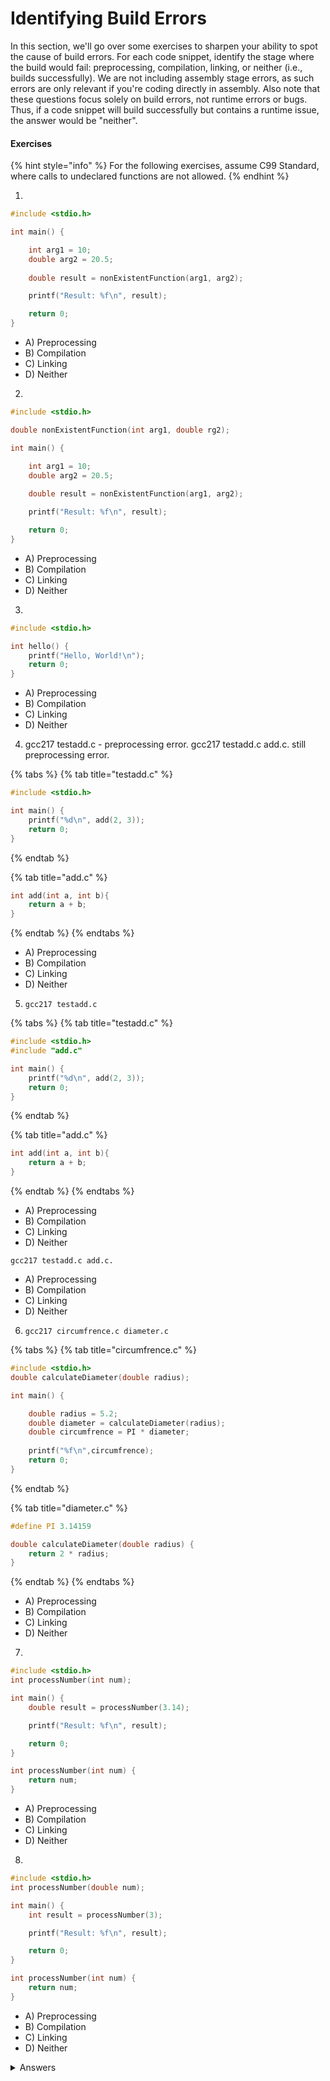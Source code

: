 # Identifying Build Errors

In this section, we'll go over some exercises to sharpen your ability to spot the cause of build errors. For each code snippet, identify the stage where the build would fail: preprocessing, compilation, linking, or neither (i.e., builds successfully). We are not including assembly stage errors, as such errors are only relevant if you're coding directly in assembly. Also note that these questions focus solely on build errors, not runtime errors or bugs. Thus, if a code snippet will build successfully but contains a runtime issue, the answer would be "neither".

#### Exercises

{% hint style="info" %}
For the following exercises, assume C99 Standard, where calls to undeclared functions are not allowed.&#x20;
{% endhint %}

1.

```c
#include <stdio.h>

int main() {

    int arg1 = 10;
    double arg2 = 20.5;
    
    double result = nonExistentFunction(arg1, arg2);

    printf("Result: %f\n", result);

    return 0;
}
```

* A) Preprocessing
* B) Compilation
* C) Linking
* D) Neither

2.

```c
#include <stdio.h>

double nonExistentFunction(int arg1, double rg2);

int main() {

    int arg1 = 10;
    double arg2 = 20.5;
    
    double result = nonExistentFunction(arg1, arg2);

    printf("Result: %f\n", result);

    return 0;
}
```

* A) Preprocessing
* B) Compilation
* C) Linking
* D) Neither

3.

```c
#include <stdio.h>

int hello() {
    printf("Hello, World!\n");
    return 0;
}
```

* A) Preprocessing
* B) Compilation
* C) Linking
* D) Neither

4. gcc217 testadd.c - preprocessing error. gcc217 testadd.c add.c. still preprocessing error.

{% tabs %}
{% tab title="testadd.c" %}
```c
#include <stdio.h>

int main() {
    printf("%d\n", add(2, 3));
    return 0;
}

```
{% endtab %}

{% tab title="add.c" %}
```c
int add(int a, int b){
    return a + b;
}
```
{% endtab %}
{% endtabs %}

* A) Preprocessing
* B) Compilation
* C) Linking
* D) Neither

5. `gcc217 testadd.c`

{% tabs %}
{% tab title="testadd.c" %}
```c
#include <stdio.h>
#include "add.c"

int main() {
    printf("%d\n", add(2, 3));
    return 0;
}
```
{% endtab %}

{% tab title="add.c" %}
```c
int add(int a, int b){
    return a + b;
}
```
{% endtab %}
{% endtabs %}

* A) Preprocessing
* B) Compilation
* C) Linking
* D) Neither

`gcc217 testadd.c add.c.`

* A) Preprocessing
* B) Compilation
* C) Linking&#x20;
* D) Neither

6. `gcc217 circumfrence.c diameter.c`

{% tabs %}
{% tab title="circumfrence.c" %}
```c
#include <stdio.h>
double calculateDiameter(double radius);

int main() {

    double radius = 5.2;
    double diameter = calculateDiameter(radius);
    double circumfrence = PI * diameter;
    
    printf("%f\n",circumfrence);
    return 0;
}
```
{% endtab %}

{% tab title="diameter.c" %}
```c
#define PI 3.14159

double calculateDiameter(double radius) {
    return 2 * radius;
}
```
{% endtab %}
{% endtabs %}

* A) Preprocessing
* B) Compilation
* C) Linking
* D) Neither

7.

```c
#include <stdio.h>
int processNumber(int num);

int main() {
    double result = processNumber(3.14);

    printf("Result: %f\n", result);

    return 0;
}

int processNumber(int num) {
    return num;
}
```

* A) Preprocessing
* B) Compilation
* C) Linking
* D) Neither

8.

```c
#include <stdio.h>
int processNumber(double num);

int main() {
    int result = processNumber(3);

    printf("Result: %f\n", result);

    return 0;
}

int processNumber(int num) {
    return num;
}
```

* A) Preprocessing
* B) Compilation
* C) Linking
* D) Neither

<details>

<summary>Answers</summary>

1. A
2. C
3. C
4. A
5. C. 5.2 = D
6. B
7. D
8. B

</details>
